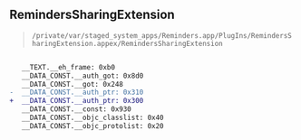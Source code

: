 ## RemindersSharingExtension

> `/private/var/staged_system_apps/Reminders.app/PlugIns/RemindersSharingExtension.appex/RemindersSharingExtension`

```diff

   __TEXT.__eh_frame: 0xb0
   __DATA_CONST.__auth_got: 0x8d0
   __DATA_CONST.__got: 0x248
-  __DATA_CONST.__auth_ptr: 0x310
+  __DATA_CONST.__auth_ptr: 0x300
   __DATA_CONST.__const: 0x930
   __DATA_CONST.__objc_classlist: 0x40
   __DATA_CONST.__objc_protolist: 0x20

```
